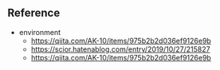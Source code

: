 ## Reference
- environment
  - https://qiita.com/AK-10/items/975b2b2d036ef9126e9b
  - https://scior.hatenablog.com/entry/2019/10/27/215827
  - https://qiita.com/AK-10/items/975b2b2d036ef9126e9b
